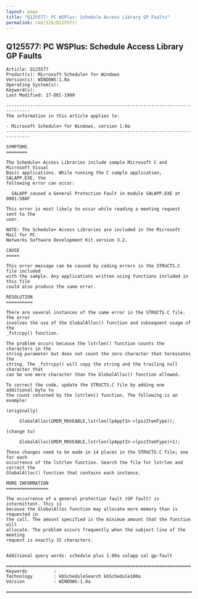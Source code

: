 ```yaml
---
layout: page
title: "Q125577: PC WSPlus: Schedule Access Library GP Faults"
permalink: /kb/125/Q125577/
---
```


## Q125577: PC WSPlus: Schedule Access Library GP Faults

	Article: Q125577
	Product(s): Microsoft Schedule+ for Windows
	Version(s): WINDOWS:1.0a
	Operating System(s): 
	Keyword(s): 
	Last Modified: 17-DEC-1999
	
	-------------------------------------------------------------------------------
	The information in this article applies to:
	
	- Microsoft Schedule+ for Windows, version 1.0a 
	-------------------------------------------------------------------------------
	
	SYMPTOMS
	========
	
	The Schedule+ Access Libraries include sample Microsoft C and Microsoft Visual
	Basic applications. While running the C sample application, SALAPP.EXE, the
	following error can occur:
	
	  SALAPP caused a General Protection Fault in module SALAPP.EXE at 0001:58AF
	
	This error is most likely to occur while reading a meeting request sent to the
	user.
	
	NOTE: The Schedule+ Access Libraries are included in the Microsoft Mail for PC
	Networks Software Development Kit version 3.2.
	
	CAUSE
	=====
	
	This error message can be caused by coding errors in the STRUCTS.C file included
	with the sample. Any applications written using functions included in this file
	could also produce the same error.
	
	RESOLUTION
	==========
	
	There are several instances of the same error in the STRUCTS.C file. The error
	involves the use of the GlobalAlloc() function and subsequent usage of the
	_fstrcpy() function.
	
	The problem occurs because the lstrlen() function counts the characters in the
	string parameter but does not count the zero character that terminates the
	string. The _fstrcpy() will copy the string and the trailing null character that
	can be one more character than the GlobalAlloc() function allowed.
	
	To correct the code, update the STRUCTS.C file by adding one additional byte to
	the count returned by the lstrlen() function. The following is an example:
	
	(originally)
	
	     GlobalAlloc(GMEM_MOVEABLE,lstrlen(lpApptIn->lpszItemType));
	
	(change to)
	
	     GlobalAlloc(GMEM_MOVEABLE,lstrlen(lpApptIn->lpszItemType)+1);
	
	These changes need to be made in 14 places in the STRUCTS.C file; one for each
	occurrence of the lstrlen function. Search the file for lstrlen and correct the
	GlobalAlloc() function that contains each instance.
	
	MORE INFORMATION
	================
	
	The occurrence of a general protection fault (GP fault) is intermittent. This is
	because the GlobalAlloc function may allocate more memory than is requested in
	the call. The amount specified is the minimum amount that the function will
	allocate. The problem occurs frequently when the subject line of the meeting
	request is exactly 32 characters.
	
	
	Additional query words: schedule plus 1.00a salapp sal gp-fault
	
	======================================================================
	Keywords          :  
	Technology        : kbScheduleSearch kbSchedule100a
	Version           : WINDOWS:1.0a
	
	=============================================================================
	
